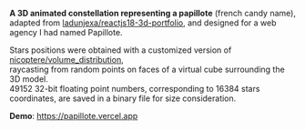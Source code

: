 **A 3D animated constellation representing a papillote** (french candy name),\
adapted from [ladunjexa/reactjs18-3d-portfolio](https://github.com/ladunjexa/reactjs18-3d-portfolio), and designed for a web agency I had named Papillote.

Stars positions were obtained with a customized version of [nicoptere/volume_distribution](https://github.com/nicoptere/volume_distribution),\
raycasting from random points on faces of a virtual cube surrounding the 3D model.\
49152 32-bit floating point numbers, corresponding to 16384 stars coordinates, are saved in a binary file for size consideration.

**Demo**: https://papillote.vercel.app
